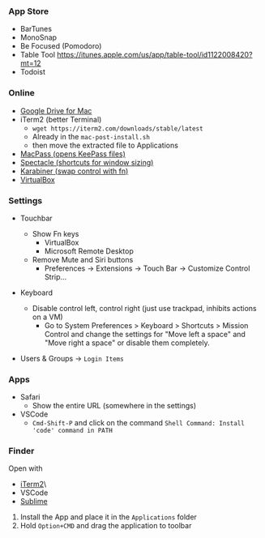 ### App Store

- BarTunes
- MonoSnap
- Be Focused (Pomodoro)
- Table Tool https://itunes.apple.com/us/app/table-tool/id1122008420?mt=12
- Todoist

### Online
- [Google Drive for Mac](https://www.google.com/drive/download/)
- iTerm2 (better Terminal)
   - `wget https://iterm2.com/downloads/stable/latest`
   - Already in the `mac-post-install.sh`
   - then move the extracted file to Applications
- [MacPass (opens KeePass files)](https://macpassapp.org/)
- [Spectacle (shortcuts for window sizing)](https://www.spectacleapp.com/)
- [Karabiner (swap control with fn)](https://pqrs.org/osx/karabiner/)
- [VirtualBox](https://www.virtualbox.org/wiki/Downloads)

### Settings
- Touchbar
   - Show Fn keys
      - VirtualBox
      - Microsoft Remote Desktop
   - Remove Mute and Siri buttons
      - Preferences -> Extensions -> Touch Bar -> Customize Control Strip...
   
- Keyboard
   - Disable control left, control right (just use trackpad, inhibits actions on a VM)
      - Go to System Preferences > Keyboard > Shortcuts > Mission Control and change the settings for "Move left a space" and "Move right a space" or disable them completely.
- Users & Groups -> `Login Items`

### Apps
- Safari
   - Show the entire URL (somewhere in the settings)
- VSCode
   - `Cmd-Shift-P` and click on the command `Shell Command: Install 'code' command in PATH`

### Finder
Open with 
- [iTerm2](https://gist.github.com/jonschlinkert/7683131911c0cfd18d5cf8e818adffbc)\
- VSCode
- [Sublime](https://github.com/hamxiaoz/open-folder-with-sublime)

1. Install the App and place it in the `Applications` folder
2. Hold `Option+CMD` and drag the application to toolbar

